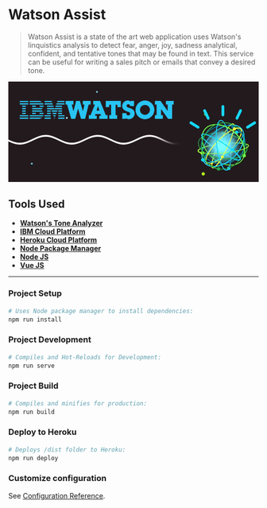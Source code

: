 # **Watson Assist**

> Watson Assist is a state of the art web application uses Watson's linquistics analysis to detect fear, anger, joy, sadness analytical, confident, and tentative tones that may be found in text. This service can be useful for writing a sales pitch or emails that convey a desired tone.

![IBM's Watson](/src/assets/watson_md.png)

## **Tools Used**

* **[Watson's Tone Analyzer](https://www.ibm.com/watson/services/tone-analyzer/)**
* **[IBM Cloud Platform](https://www.ibm.com/cloud/)**
* **[Heroku Cloud Platform](https://www.heroku.com/)**
* **[Node Package Manager](https://www.npmjs.com/)**
* **[Node JS](https://nodejs.org/en/)**
* **[Vue JS](https://vuejs.org/)**

___

### **Project Setup**

``` bash
# Uses Node package manager to install dependencies:
npm run install
```

### **Project Development**

``` bash
# Compiles and Hot-Reloads for Development:
npm run serve
```

### **Project Build**

``` bash
# Compiles and minifies for production:
npm run build
```

### **Deploy to Heroku**

``` bash
# Deploys /dist folder to Heroku:
npm run deploy
```

### **Customize configuration**

See [Configuration Reference](https://cli.vuejs.org/config/).
